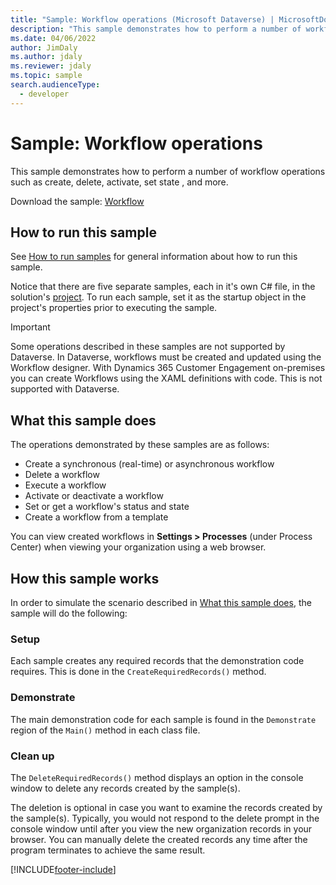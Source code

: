 ```yaml
---
title: "Sample: Workflow operations (Microsoft Dataverse) | MicrosoftDocs"
description: "This sample demonstrates how to perform a number of workflow operations such as create, delete, activate, set state , and more."
ms.date: 04/06/2022
author: JimDaly
ms.author: jdaly
ms.reviewer: jdaly
ms.topic: sample
search.audienceType:
  - developer
---
```


# Sample: Workflow operations

This sample demonstrates how to perform a number of workflow operations such as create, delete, activate, set state , and more.

Download the sample: [Workflow](https://github.com/microsoft/PowerApps-Samples/tree/master/dataverse/orgsvc/CSharp/Workflow)

## How to run this sample

See [How to run samples](https://github.com/microsoft/PowerApps-Samples/blob/master/dataverse/README.md) for general information about how to run this sample.

Notice that there are five separate samples, each in it's own C# file, in the solution's [project](https://github.com/microsoft/PowerApps-Samples/tree/master/dataverse/orgsvc/CSharp/Workflow/Workflow). To run each sample, set it as the startup object in the project's properties prior to executing the sample.

> [!IMPORTANT]
> Some operations described in these samples are not supported by Dataverse. In Dataverse, workflows must be created and updated using the Workflow designer. With Dynamics 365 Customer Engagement on-premises you can create Workflows using the XAML definitions with code. This is not supported with Dataverse.

## What this sample does

The operations demonstrated by these samples are as follows:

- Create a synchronous (real-time) or asynchronous workflow
- Delete a workflow
- Execute a workflow
- Activate or deactivate a workflow
- Set or get a workflow's status and state
- Create a workflow from a template

You can view created workflows in **Settings > Processes** (under Process Center) when viewing your organization using a web browser.

## How this sample works

In order to simulate the scenario described in [What this sample does](#what-this-sample-does), the sample will do the following:

### Setup

Each sample creates any required records that the demonstration code requires. This is done in the `CreateRequiredRecords()` method.

### Demonstrate

The main demonstration code for each sample is found in the `Demonstrate` region of the `Main()` method in each class file.

### Clean up

The `DeleteRequiredRecords()` method displays an option in the console window to delete any records created by the sample(s).

The deletion is optional in case you want to examine the records created by the sample(s). Typically, you would not respond to the delete prompt in the console window until after you view the new organization records in your browser. You can manually delete the created records any time after the program terminates to achieve the same result.

[!INCLUDE[footer-include](../../../../includes/footer-banner.md)]
